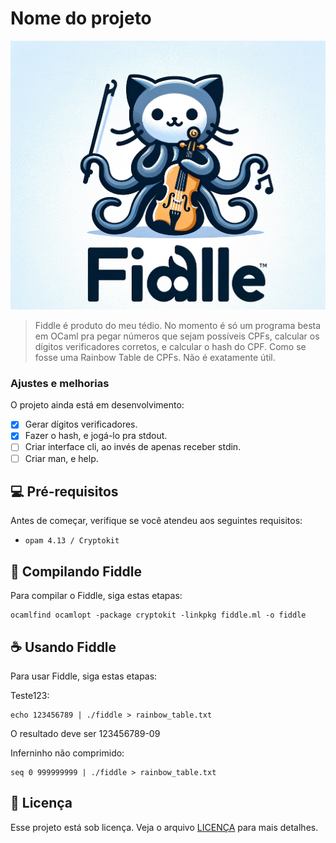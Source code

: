 # Nome do projeto

<img src="image.png" alt="Fiddle logo">

> Fiddle é produto do meu tédio. No momento é só um programa besta em OCaml pra pegar números que sejam possíveis CPFs, calcular os dígitos verificadores corretos, e calcular o hash do CPF. Como se fosse uma Rainbow Table de CPFs. Não é exatamente útil. 

### Ajustes e melhorias

O projeto ainda está em desenvolvimento:

- [x] Gerar dígitos verificadores.
- [x] Fazer o hash, e jogá-lo pra stdout.
- [ ] Criar interface cli, ao invés de apenas receber stdin.
- [ ] Criar man, e help.

## 💻 Pré-requisitos

Antes de começar, verifique se você atendeu aos seguintes requisitos:

- `opam 4.13 / Cryptokit `

## 🚀 Compilando Fiddle

Para compilar o Fiddle, siga estas etapas:

```
ocamlfind ocamlopt -package cryptokit -linkpkg fiddle.ml -o fiddle
```


## ☕ Usando Fiddle

Para usar Fiddle, siga estas etapas:

Teste123:
```
echo 123456789 | ./fiddle > rainbow_table.txt
```
O resultado deve ser 123456789-09

Inferninho não comprimido:
```
seq 0 999999999 | ./fiddle > rainbow_table.txt
```

## 📝 Licença

Esse projeto está sob licença. Veja o arquivo [LICENÇA](LICENSE.md) para mais detalhes.

